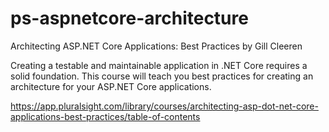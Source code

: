 # ps-aspnetcore-architecture

Architecting ASP.NET Core Applications: Best Practices
by Gill Cleeren

Creating a testable and maintainable application in .NET Core requires a solid foundation. This course will teach you best practices for creating an architecture for your ASP.NET Core applications.

https://app.pluralsight.com/library/courses/architecting-asp-dot-net-core-applications-best-practices/table-of-contents

